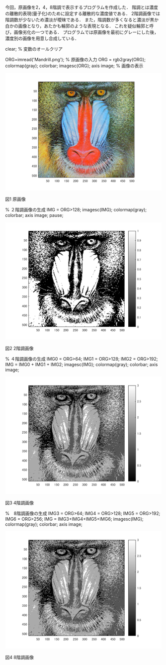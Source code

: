 今回，原画像を2，4，8階調で表示するプログラムを作成した．
階調とは濃度の離散的表現(量子化)のために設定する離散的な濃度値である．
2階調画像では階調数が少ないため濃淡が曖昧である．
また，階調数が多くなると濃淡が黒か白かの画像となり，あたかも輪郭のような表現となる．
これを疑似輪郭と呼び，画像劣化の一つである．
プログラムでは原画像を最初にグレーにした後，濃度別の画像を用意し合成している．

clear; % 変数のオールクリア

ORG=imread('Mandrill.png'); % 原画像の入力
ORG = rgb2gray(ORG); colormap(gray); colorbar;
imagesc(ORG); axis image; % 画像の表示

![原画像](画像処理画像/課題1p1.png)

  図1 原画像
  
% ２階調画像の生成
IMG = ORG>128;
imagesc(IMG); colormap(gray); colorbar;  axis image;
pause;

![2階調](画像処理画像/課題2p1.png)

  図2 2階調画像

% ４階調画像の生成
IMG0 = ORG>64;
IMG1 = ORG>128;
IMG2 = ORG>192;
IMG = IMG0 + IMG1 + IMG2;
imagesc(IMG); colormap(gray); colorbar;  axis image;

![4階調](画像処理画像/課題2p2.png)

  図3 4階調画像

%　8階調画像の生成
IMG3 = ORG>64;
IMG4 = ORG>128;
IMG5 = ORG>192;
IMG6 = ORG>256;
IMG = IMG3+IMG4+IMG5+IMG6;
imagesc(IMG); colormap(gray); colorbar;  axis image;

![8階調](画像処理画像/課題2p3.png)

  図4 8階調画像

